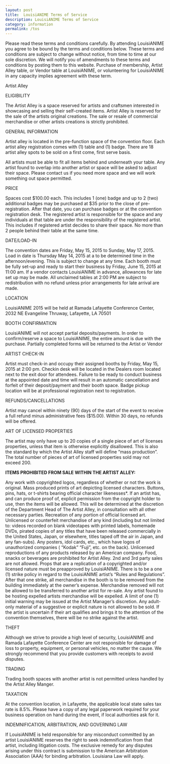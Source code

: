 ```yaml
---
layout: post
title:  LouisiANIME Terms of Service
description: LouisiANIME Terms of Service
category: information
permalink: /tos
---
```


 Please read these terms and conditions carefully. By attending LouisiANIME you agree to be bound by the terms and conditions below. These terms and conditions are subject to change without notice, from time to time at our sole discretion. We will notify you of amendments to these terms and conditions by posting them to this website. Purchase of membership, Artist Alley table, or Vendor table at LouisiANIME, or volunteering for LouisiANIME in any capacity implies agreement with these term.

Artist Alley

ELIGIBILITY

The Artist Alley is a space reserved for artists and craftsmen interested in showcasing and selling their self-created items. Artist Alley is reserved for the sale of the artists original creations. The sale or resale of commercial merchandise or other artists creations is strictly prohibited.

GENERAL INFORMATION

Artist alley is located in the pre-function space of the convention floor. Each artist alley registration comes with (1) table and (1) badge. There are 18 artist alley spots to be sold on a first come, first serve basis.

All artists must be able to fit all items behind and underneath your table. Any artist found to overlap into another artist or space will be asked to adjust their space. Please contact us if you need more space and we will work something out space permitted.

PRICE

Spaces cost $100.00 each. This includes 1 (one) badge and up to 2 (two) additional badges may be purchased at $35 prior to the close of pre-registration. After that date, you can purchase badges or at the convention registration desk. The registered artist is responsible for the space and any individuals at that table are under the responsibility of the registered artist. This includes if registered artist decides to share their space. No more than 2 people behind their table at the same time.

DATE/LOAD-IN

The convention dates are Friday, May 15, 2015 to Sunday, May 17, 2015. Load in date is Thursday May 14, 2015 at a to be determined time in the afternoon/evening. This is subject to change at any time. Each booth must be fully set-up and ready to start their business by Friday, June 15, 2015 at 11:00 am. If a vendor contacts LouisiANIME in advance, allowances for late set up may be made. All unclaimed tables at 2:00 PM are subject to redistribution with no refund unless prior arrangements for late arrival are made.

LOCATION

LouisiANIME 2015 will be held at Ramada Lafayette Conference Center, 2032 NE Evangeline Thruway, Lafayette, LA 70501

BOOTH CONFIRMATION

LouisiANIME will not accept partial deposits/payments. In order to confirm/reserve a space to LouisiANIME, the entire amount is due with the purchase. Partially completed forms will be returned to the Artist or Vendor

ARTIST CHECK-IN

Artist must check-in and occupy their assigned booths by Friday, May 15, 2015 at 2:00 pm. Checkin desk will be located in the Dealers room located next to the exit door for attendees. Failure to be ready to conduct business at the appointed date and time will result in an automatic cancellation and forfeit of their deposit/payment and their booth space. Badge pickup location will be at professional registration next to registration.

REFUNDS/CANCELLATIONS

Artist may cancel within ninety (90) days of the start of the event to receive a full refund minus administrative fees ($15.00). Within 30 days, no refunds will be offered.

ART OF LICENSED PROPERTIES

The artist may only have up to 20 copies of a single piece of art of licenses properties, unless that item is otherwise explicitly disallowed. This is also the standard by which the Artist Alley staff will define “mass production”. The total number of pieces of art of licensed properties sold may not exceed 200.

__ITEMS PROHIBITED FROM SALE WITHIN THE ARTIST ALLEY:__

Any work with copyrighted logos, regardless of whether or not the work is original. Mass produced prints of art depicting licensed characters. Buttons, pins, hats, or t-shirts bearing official character likenesses*. If an artist has, and can produce proof of, explicit permission from the copyright holder to use, then the items will be allowed. This will be determined at the discretion of the Department Head of The Artist Alley, in consultation with all other necessary parties. Recreation of any portion of official licensed art. Unlicensed or counterfeit merchandise of any kind (including but not limited to: videos recorded on blank videotapes with printed labels, homemade DVDs, pirated copies of any titles that have been released commercially in the United States, Japan, or elsewhere, titles taped off the air in Japan, and any fan-subs). Any posters, idol cards, etc., which have logos of unauthorized companies ( “Kodak” “Fuji”, etc. on the back). Unlicensed reproductions of any products released by an American company. Food, snacks or beverages are prohibited for Artist Alley. 2nd and 3rd party sales are not allowed. Props that are a replication of a copyrighted and/or licensed nature must be preapproved by LouisiANIME. There is to be a one (1) strike policy in regard to the LouisiANIME artist’s “Rules and Regulations”. After that one strike, all merchandise in the booth is to be removed from the building immediately at the owner’s expense. Merchandise removed will not be allowed to be transferred to another artist for re-sale. Any artist found to be hosting expelled artists merchandise will be expelled. A limit of one (1) initial warning may be issued at the Artist Manager’s discretion. Any adult-only material of a suggestive or explicit nature is not allowed to be sold. If the artist is uncertain if their art qualifies and brings it to the attention of the convention themselves, there will be no strike against the artist.

THEFT

Although we strive to provide a high level of security, LouisiANIME and Ramada Lafayette Conference Center are not responsible for damage of loss to property, equipment, or personal vehicles, no matter the cause. We strongly recommend that you provide customers with receipts to avoid disputes.

TRADING

Trading booth spaces with another artist is not permitted unless handled by the Artist Alley Manger.

TAXATION

At the convention location, in Lafayette, the applicable local state sales tax rate is 8.5%. Please have a copy of any legal paperwork required for your business operation on hand during the event, if local authorities ask for it.

INDEMNIFICATION, ARBITRATION, AND GOVERNING LAW

If LouisiANIME is held responsible for any misconduct committed by an artist LouisiANIME reserves the right to seek indemnification from that artist, including litigation costs. The exclusive remedy for any disputes arising under this contract is submission to the American Arbitration Association (AAA) for binding arbitration. Louisiana Law will apply.